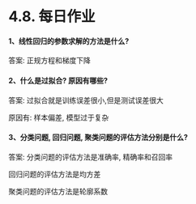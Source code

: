 # 4.8. 每日作业

#### 1、线性回归的参数求解的方法是什么?

答案: 正规方程和梯度下降

#### 2、什么是过拟合? 原因有哪些?

答案: 过拟合就是训练误差很小,但是测试误差很大

 原因有: 样本偏差, 模型过于复杂

#### 3、分类问题, 回归问题, 聚类问题的评估方法分别是什么?

答案: 分类问题的评估方法是准确率, 精确率和召回率

回归问题的评估方法是均方差

聚类问题的评估方法是轮廓系数